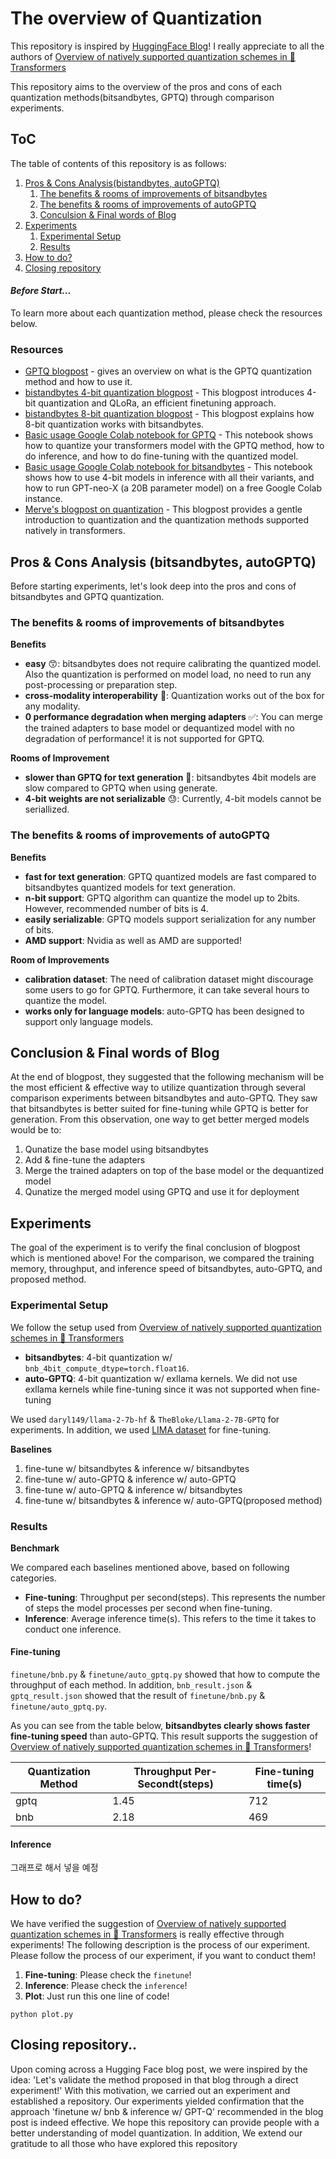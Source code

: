 # The overview of Quantization

This repository is inspired by [HuggingFace Blog](https://huggingface.co/blog/overview-quantization-transformers)! I really appreciate to all the authors of [Overview of natively supported quantization schemes in 🤗 Transformers](https://huggingface.co/blog/overview-quantization-transformers)

This repository aims to the overview of the pros and cons of each quantization methods(bitsandbytes, GPTQ) through comparison experiments.

## ToC

The table of contents of this repository is as follows:

1. [Pros & Cons Analysis(bistandbytes, autoGPTQ)](#pros--cons-analysis-bitsandbytes-autogptq)
    1. [The benefits & rooms of improvements of bitsandbytes](#the-benefits--rooms-of-improvements-of-bitsandbytes)
    2. [The benefits & rooms of improvements of autoGPTQ](#the-benefits--rooms-of-improvements-of-autogptq)
    3. [Conculsion & Final words of Blog](#conclusion--final-words-of-blog)
2. [Experiments](#experiments)
    1. [Experimental Setup](#experimental-setup)
    2. [Results](#results)
3. [How to do?](#how-to-do)
4. [Closing repository](#closing-repository)

#### *Before Start...*
To learn more about each quantization method, please check the resources below.

### Resources

- [GPTQ blogpost](https://huggingface.co/blog/gptq-integration) - gives an overview on what is the GPTQ quantization method and how to use it.
- [bistandbytes 4-bit quantization blogpost](https://huggingface.co/blog/4bit-transformers-bitsandbytes) - This blogpost introduces 4-bit quantization and QLoRa, an efficient finetuning approach.
- [bistandbytes 8-bit quantization blogpost](https://huggingface.co/blog/hf-bitsandbytes-integration) - This blogpost explains how 8-bit quantization works with bitsandbytes.
- [Basic usage Google Colab notebook for GPTQ](https://colab.research.google.com/drive/1_TIrmuKOFhuRRiTWN94iLKUFu6ZX4ceb?usp=sharing) - This notebook shows how to quantize your transformers model with the GPTQ method, how to do inference, and how to do fine-tuning with the quantized model.
- [Basic usage Google Colab notebook for bitsandbytes](https://colab.research.google.com/drive/1ge2F1QSK8Q7h0hn3YKuBCOAS0bK8E0wf?usp=sharing) - This notebook shows how to use 4-bit models in inference with all their variants, and how to run GPT-neo-X (a 20B parameter model) on a free Google Colab instance.
- [Merve's blogpost on quantization](https://huggingface.co/blog/merve/quantization) - This blogpost provides a gentle introduction to quantization and the quantization methods supported natively in transformers.

## Pros & Cons Analysis (bitsandbytes, autoGPTQ)

Before starting experiments, let's look deep into the pros and cons of bitsandbytes and GPTQ quantization.

### The benefits & rooms of improvements of bitsandbytes

**Benefits**

- **easy** 😙: bitsandbytes does not require calibrating the quantized model. Also the quantization is performed on model load, no need to run any post-processing or preparation step.
- **cross-modality interoperability** 🧰: Quantization works out of the box for any modality.
- **0 performance degradation when merging adapters** ✅: You can merge the trained adapters to base model or dequantized model with no degradation of performance! it is not supported for GPTQ.

**Rooms of Improvement**

- **slower than GPTQ for text generation** 🐢: bitsandbytes 4bit models are slow compared to GPTQ when using generate.
- **4-bit weights are not serializable** 😓: Currently, 4-bit models cannot be seriallized.

### The benefits & rooms of improvements of autoGPTQ

**Benefits**

- **fast for text generation**: GPTQ quantized models are fast compared to bitsandbytes quantized models for text generation.
- **n-bit support**: GPTQ algorithm can quantize the model up to 2bits. However, recommended number of bits is 4.
- **easily serializable**: GPTQ models support serialization for any number of bits.
- **AMD support**: Nvidia as well as AMD are supported!

**Room of Improvements**

- **calibration dataset**: The need of calibration dataset might discourage some users to go for GPTQ. Furthermore, it can take several hours to quantize the model.
- **works only for language models**: auto-GPTQ has been designed to support only language models.

## Conclusion & Final words of Blog

At the end of blogpost, they suggested that the following mechanism will be the most efficient & effective way to utilize quantization through several comparison experiments between bitsandbytes and auto-GPTQ.
They saw that bitsandbytes is better suited for fine-tuning while GPTQ is better for generation. 
From this observation, one way to get better merged models would be to:

1. Qunatize the base model using bitsandbytes
2. Add & fine-tune the adapters
3. Merge the trained adapters on top of the base model or the dequantized model
4. Qunatize the merged model using GPTQ and use it for deployment

## Experiments

The goal of the experiment is to verify the final conclusion of blogpost which is mentioned above! For the comparison, we compared the training memory, throughput, and inference speed of bitsandbytes, auto-GPTQ, and proposed method.

### Experimental Setup

We follow the setup used from [Overview of natively supported quantization schemes in 🤗 Transformers](https://huggingface.co/blog/overview-quantization-transformers)

- **bitsandbytes**: 4-bit quantization w/ `bnb_4bit_compute_dtype=torch.float16`.
- **auto-GPTQ**: 4-bit quantization w/ exllama kernels. We did not use exllama kernels while fine-tuning since it was not supported when fine-tuning

We used `daryl149/llama-2-7b-hf` & `TheBloke/Llama-2-7B-GPTQ` for experiments. In addition, we used [LIMA dataset](https://huggingface.co/datasets/GAIR/lima) for fine-tuning.

**Baselines**

1. fine-tune w/ bitsandbytes & inference w/ bitsandbytes
2. fine-tune w/ auto-GPTQ & inference w/ auto-GPTQ
3. fine-tune w/ auto-GPTQ & inference w/ bitsandbytes
4. fine-tune w/ bitsandbytes & inference w/ auto-GPTQ(proposed method)

### Results

**Benchmark**

We compared each baselines mentioned above, based on following categories.

- **Fine-tuning**: Throughput per second(steps). This represents the number of steps the model processes per second when fine-tuning.
- **Inference**: Average inference time(s). This refers to the time it takes to conduct one inference.

#### Fine-tuning

`finetune/bnb.py` & `finetune/auto_gptq.py` showed that how to compute the throughput of each method.
In addition, `bnb_result.json` & `gptq_result.json` showed that the result of `finetune/bnb.py` & `finetune/auto_gptq.py`.

As you can see from the table below, **bitsandbytes clearly shows faster fine-tuning speed** than auto-GPTQ.
This result supports the suggestion of [Overview of natively supported quantization schemes in 🤗 Transformers](https://huggingface.co/blog/overview-quantization-transformers)!

|Quantization Method|Throughput Per-Secondt(steps)|Fine-tuning time(s)|
|---|---|---|
|gptq|1.45|712|
|bnb|2.18|469|

#### Inference
그래프로 해서 넣을 예정

## How to do?

We have verified the suggestion of [Overview of natively supported quantization schemes in 🤗 Transformers](https://huggingface.co/blog/overview-quantization-transformers) is really effective through experiments!
The following description is the process of our experiment.
Please follow the process of our experiment, if you want to conduct them!

1. **Fine-tuning**: Please check the `finetune`!
2. **Inference**: Please check the `inference`!
3. **Plot**: Just run this one line of code!

```
python plot.py
```

## Closing repository..

Upon coming across a Hugging Face blog post, we were inspired by the idea: 'Let's validate the method proposed in that blog through a direct experiment!' With this motivation, we carried out an experiment and established a repository. 
Our experiments yielded confirmation that the approach 'finetune w/ bnb & inference w/ GPT-Q' recommended in the blog post is indeed effective. 
We hope this repository can provide people with a better understanding of model quantization.
In addition, We extend our gratitude to all those who have explored this repository